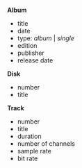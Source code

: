 **Album**
- title
- date
- type: *album* | *single*
- edition
- publisher
- release date

**Disk**
- number
- title

**Track**
- number
- title
- duration
- number of channels
- sample rate
- bit rate
